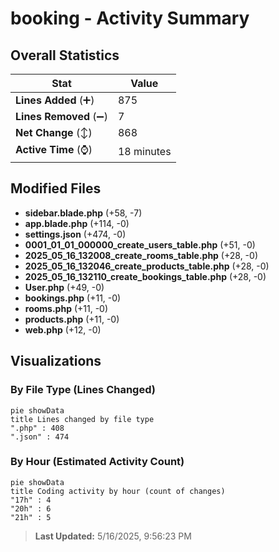 # booking - Activity Summary 

## Overall Statistics

| Stat                   | Value                                                             |
| ---------------------- | ----------------------------------------------------------------- |
| **Lines Added** (➕)   | 875                                          |
| **Lines Removed** (➖) | 7                                        |
| **Net Change** (↕)    | 868                |
| **Active Time** (⌚)   | 18 minutes |


## Modified Files
- **sidebar.blade.php** (+58, -7)
- **app.blade.php** (+114, -0)
- **settings.json** (+474, -0)
- **0001_01_01_000000_create_users_table.php** (+51, -0)
- **2025_05_16_132008_create_rooms_table.php** (+28, -0)
- **2025_05_16_132046_create_products_table.php** (+28, -0)
- **2025_05_16_132110_create_bookings_table.php** (+28, -0)
- **User.php** (+49, -0)
- **bookings.php** (+11, -0)
- **rooms.php** (+11, -0)
- **products.php** (+11, -0)
- **web.php** (+12, -0)

## Visualizations

### By File Type (Lines Changed)

```mermaid
pie showData
title Lines changed by file type
".php" : 408
".json" : 474
```

### By Hour (Estimated Activity Count)

```mermaid
pie showData
title Coding activity by hour (count of changes)
"17h" : 4
"20h" : 6
"21h" : 5
```


> **Last Updated:** 5/16/2025, 9:56:23 PM